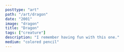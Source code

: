 ```yaml
---
posttype: "art"
path: "/art/dragon"
date: "2001"
image: "dragon"
title: "Dragon"
tags: ["creature"]
description: "I remember having fun with this one."
medium: "colored pencil"
---
```

